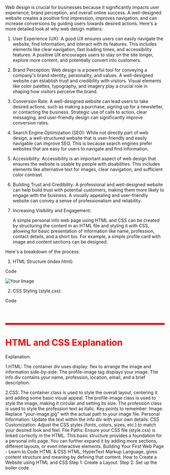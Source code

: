 Web design is crucial for businesses because it significantly impacts user experience, brand perception, and overall online success. A well-designed website creates a positive first impression, improves navigation, and can increase conversions by guiding users towards desired actions. 
Here's a more detailed look at why web design matters:
1. User Experience (UX):
A good UX ensures users can easily navigate the website, find information, and interact with its features. 
This includes elements like clear navigation, fast loading times, and accessibility features. 
A positive UX encourages users to stay on the site longer, explore more content, and potentially convert into customers. 
2. Brand Perception:
Web design is a powerful tool for conveying a company's brand identity, personality, and values. 
A well-designed website can establish trust and credibility with visitors. 
Visual elements like color palettes, typography, and imagery play a crucial role in shaping how visitors perceive the brand. 
3. Conversion Rate:
A well-designed website can lead users to take desired actions, such as making a purchase, signing up for a newsletter, or contacting the business. 
Strategic use of calls to action, clear messaging, and user-friendly design can significantly improve conversion rates. 
4. Search Engine Optimization (SEO):
While not directly part of web design, a well-structured website that is user-friendly and easily navigable can improve SEO. 
This is because search engines prefer websites that are easy for users to navigate and find information. 
5. Accessibility:
Accessibility is an important aspect of web design that ensures the website is usable by people with disabilities. 
This includes elements like alternative text for images, clear navigation, and sufficient color contrast. 
6. Building Trust and Credibility:
A professional and well-designed website can help build trust with potential customers, making them more likely to engage with the business. 
A visually appealing and user-friendly website can convey a sense of professionalism and reliability. 
7. Increasing Visibility and Engagement: 

   A simple personal info web page using HTML and CSS can be created by structuring the content in an HTML file and styling it with CSS, allowing for basic presentation of information like name, profession, contact details, and a short bio. For example, a simple profile card with image and content sections can be designed. 

Here's a breakdown of the process:
1. HTML Structure (index.html):

Code
<!DOCTYPE html>
<html>
<head>
<title>Personal Info</title>
<link rel="stylesheet" href="style.css">
</head>
<body>
<div class="container">
  <img src="your-image.jpg" alt="Your Image" class="profile-image">
 <div class="info">
  </div>
</div>
</body>
</html>

 2. CSS Styling (style.css):

Code

<style>
  .angry {
    color: red;
  }
  .intense {
    font-style: uppercase;
    font-size: 44px;
    border: 3px solid red;
    background-color: lightyellow;
  }
</style>
<h1 class="angry intense">
  
</h1>
<h1 class="angry">
  HTML and CSS Explanation
</h1>

Explanation: 

1.HTML:
The container div uses display: flex to arrange the image and information side-by-side.
The profile-image tag displays your image.
The info div contains your name, profession, location, email, and a brief description.

2.CSS:
The container class is used to style the overall layout, centering it and adding some basic visual appeal.
The profile-image class is used to style the image, making it circular and setting its size.
The profession class is used to style the profession text as italic. 
Key points to remember:
Image: Replace "your-image.jpg" with the actual path to your image file.
Personal Information: Update the text within the info div with your own details.
CSS Customization: Adjust the CSS styles (fonts, colors, sizes, etc.) to match your desired look and feel.
File Paths: Ensure your CSS file (style.css) is linked correctly in the HTML. 
This basic structure provides a foundation for a personal info page. You can further expand it by adding more sections, different layouts, or even interactive elements. 
Building Your First Web Page - Learn to Code HTML & CSS
HTML, HyperText Markup Language, gives content structure and meaning by defining that content. 
How to Create a Website using HTML and CSS
Step 1: Create a Layout.
Step 2: Set up the boiler code.
    




